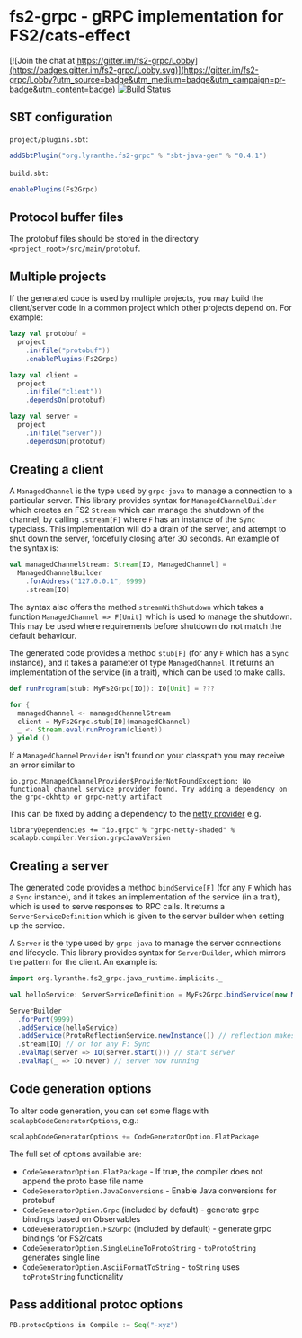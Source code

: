 # fs2-grpc - gRPC implementation for FS2/cats-effect

[![Join the chat at https://gitter.im/fs2-grpc/Lobby](https://badges.gitter.im/fs2-grpc/Lobby.svg)](https://gitter.im/fs2-grpc/Lobby?utm_source=badge&utm_medium=badge&utm_campaign=pr-badge&utm_content=badge)
[![Build Status](https://travis-ci.org/fiadliel/fs2-grpc.svg?branch=master)](https://travis-ci.org/fiadliel/fs2-grpc)

## SBT configuration

`project/plugins.sbt`:
```scala
addSbtPlugin("org.lyranthe.fs2-grpc" % "sbt-java-gen" % "0.4.1")
```

`build.sbt`:
```scala
enablePlugins(Fs2Grpc)
```

## Protocol buffer files

The protobuf files should be stored in the directory `<project_root>/src/main/protobuf`.

## Multiple projects

If the generated code is used by multiple projects, you may build the client/server code in a common project which other projects depend on. For example:

```scala
lazy val protobuf =
  project
    .in(file("protobuf"))
    .enablePlugins(Fs2Grpc)

lazy val client =
  project
    .in(file("client"))
    .dependsOn(protobuf)

lazy val server =
  project
    .in(file("server"))
    .dependsOn(protobuf)
```

## Creating a client

A `ManagedChannel` is the type used by `grpc-java` to manage a connection to a particular server. This library provides syntax for `ManagedChannelBuilder` which creates an FS2 `Stream` which can manage the shutdown of the channel, by calling `.stream[F]` where `F` has an instance of the `Sync` typeclass. This implementation will do a drain of the server, and attempt to shut down the server, forcefully closing after 30 seconds. An example of the syntax is:

```scala
val managedChannelStream: Stream[IO, ManagedChannel] =
  ManagedChannelBuilder
    .forAddress("127.0.0.1", 9999)
    .stream[IO]
```

The syntax also offers the method `streamWithShutdown` which takes a function `ManagedChannel => F[Unit]` which is used to manage the shutdown. This may be used where requirements before shutdown do not match the default behaviour.

The generated code provides a method `stub[F]` (for any `F` which has a `Sync` instance), and it takes a parameter of type `ManagedChannel`. It returns an implementation of the service (in a trait), which can be used to make calls.

```scala
def runProgram(stub: MyFs2Grpc[IO]): IO[Unit] = ???

for {
  managedChannel <- managedChannelStream
  client = MyFs2Grpc.stub[IO](managedChannel)
  _ <- Stream.eval(runProgram(client))
} yield ()
```

If a `ManagedChannelProvider` isn't found on your classpath you may receive an error similar to 
```
io.grpc.ManagedChannelProvider$ProviderNotFoundException: No functional channel service provider found. Try adding a dependency on the grpc-okhttp or grpc-netty artifact
```
This can be fixed by adding a dependency to the [netty provider](https://github.com/grpc/grpc-java#transport) e.g.
```
libraryDependencies += "io.grpc" % "grpc-netty-shaded" % scalapb.compiler.Version.grpcJavaVersion
```

## Creating a server

The generated code provides a method `bindService[F]` (for any `F` which has a `Sync` instance), and it takes an implementation of the service (in a trait), which is used to serve responses to RPC calls. It returns a `ServerServiceDefinition` which is given to the server builder when setting up the service.

A `Server` is the type used by `grpc-java` to manage the server connections and lifecycle. This library provides syntax for `ServerBuilder`, which mirrors the pattern for the client. An example is:

```scala
import org.lyranthe.fs2_grpc.java_runtime.implicits._

val helloService: ServerServiceDefinition = MyFs2Grpc.bindService(new MyImpl())

ServerBuilder
  .forPort(9999)
  .addService(helloService)
  .addService(ProtoReflectionService.newInstance()) // reflection makes lots of tooling happy
  .stream[IO] // or for any F: Sync
  .evalMap(server => IO(server.start())) // start server
  .evalMap(_ => IO.never) // server now running
```

## Code generation options

To alter code generation, you can set some flags with `scalapbCodeGeneratorOptions`, e.g.:

```scala
scalapbCodeGeneratorOptions += CodeGeneratorOption.FlatPackage
```

The full set of options available are:

 - `CodeGeneratorOption.FlatPackage` - If true, the compiler does not append the proto base file name
 - `CodeGeneratorOption.JavaConversions` - Enable Java conversions for protobuf
 - `CodeGeneratorOption.Grpc` (included by default) - generate grpc bindings based on Observables
 - `CodeGeneratorOption.Fs2Grpc` (included by default) - generate grpc bindings for FS2/cats
 - `CodeGeneratorOption.SingleLineToProtoString` - `toProtoString` generates single line
 - `CodeGeneratorOption.AsciiFormatToString` - `toString` uses `toProtoString` functionality

## Pass additional protoc options

```scala
PB.protocOptions in Compile := Seq("-xyz")
```
